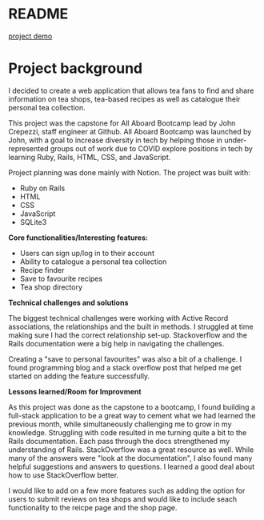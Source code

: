 # README
[project demo](https://youtu.be/FGaiHUrzrnA 'video demo')

<h1>Project background</strong></h1> 


<p>I decided to create a  web application that allows tea fans to find and share information on tea shops, tea-based recipes as well as catalogue their personal tea collection.</p>


<p>This project was the capstone for All Aboard Bootcamp lead by John Crepezzi, staff engineer at Github. All Aboard Bootcamp was launched by John, with a goal to increase diversity in tech by helping those in under-represented groups out of work due to COVID explore positions in tech by learning Ruby, Rails, HTML, CSS, and JavaScript.</p>
      

  Project planning was done mainly with Notion. The project was built with:
  * Ruby on Rails
  * HTML
  * CSS
  * JavaScript
  * SQLite3
  
  **Core functionalities/Interesting features:**
  
  * Users can sign up/log in to their account
  * Ability to catalogue a personal tea collection
  * Recipe finder
  * Save to favourite recipes
  * Tea shop directory

**Technical challenges and solutions**
<p>The biggest technical challenges were working with Active Record associations, the relationships and the built in methods. I struggled at time making sure I had the correct relationship set-up. Stackoverflow and the Rails documentation were a big help in navigating the challenges. </p>
<p>Creating a "save to personal favourites" was also a bit of a challenge. I found programming blog and a stack overflow post that helped me get started on adding the feature successfully.</p>

**Lessons learned/Room for Improvment**
<p>As this project was done as the capstone to a bootcamp, I found building a full-stack application to be a great way to cement what we had learned the previous month, while simultaneously challenging me to grow in my knowledge. Struggling with code resulted in me turning quite a bit to the Rails documentation. Each pass through the docs strengthened my understanding of Rails. StackOverflow was a great resource as well. While many of the answers were "look at the documentation", I also found many helpful suggestions and answers to questions. I learned a good deal about how to use StackOverflow better. </p>
<p>I would like to add on a few more features such as adding the option for users to submit reviews on tea shops and would like to include seach functionality to the reicpe page and the shop page. </p>
